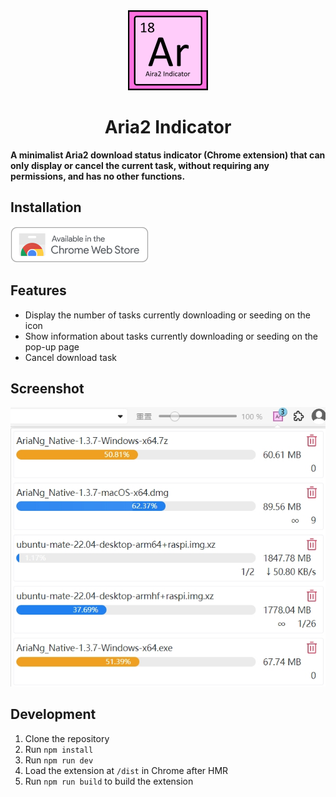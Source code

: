 <div align="center">

<img src="https://raw.githubusercontent.com/SchneeHertz/aria2-indicator/master/crx_file/icon/Ar.png" alt="icon.png" width="128"/>

# Aria2 Indicator
</div>

**A minimalist Aria2 download status indicator (Chrome extension) that can only display or cancel the current task, without requiring any permissions, and has no other functions.**

## Installation

<a href="https://chromewebstore.google.com/detail/aria2-indicator/dnpnmiohajiajogiadhghepaholocnlj">
  <img height="58" src="https://raw.githubusercontent.com/SchneeHertz/aria2-indicator/master/screenshot/chrome_store.png" alt="Chrome Web Store">
</a>

## Features

- Display the number of tasks currently downloading or seeding on the icon
- Show information about tasks currently downloading or seeding on the pop-up page
- Cancel download task

## Screenshot

<img src="https://raw.githubusercontent.com/SchneeHertz/aria2-indicator/master/screenshot/popup.jpg" width="512"/>

## Development

1. Clone the repository
2. Run `npm install`
3. Run `npm run dev`
4. Load the extension at `/dist` in Chrome after HMR
5. Run `npm run build` to build the extension